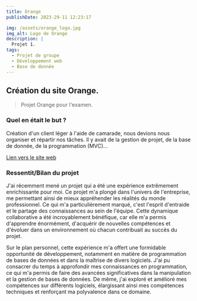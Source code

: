 ```yaml
---
title: Orange
publishDate: 2023-29-11 12:23:17

img: /assets/orange_logo.jpg 
img_alt: Logo de Orange
description: |
  Projet 1.
tags:
  - Projet de groupe
  - Développement web
  - Base de donnée
---
```


## Création du site Orange.

> Projet Orange pour l'examen.

### Quel en était le but ?

Création d'un client léger à l'aide de camarade, nous devions nous organiser et répartir nos tâches. Il y avait de la gestion de projet, de la base de donnée, de la programmation (MVC)...


<!-- <div>
    <iframe src="/pdf/projet.pdf" width="100%" height="500px"></iframe>
</div> -->

<div><a href="http://localhost/MVC_Orange/vue/accueil/">Lien vers le site web</a></div>

### Ressentit/Bilan du projet

J'ai récemment mené un projet qui a été une expérience extrêmement enrichissante pour moi. Ce projet m'a plongé dans l'univers de l'entreprise, me permettant ainsi de mieux appréhender les réalités du monde professionnel. Ce qui m'a particulièrement marqué, c'est l'esprit d'entraide et le partage des connaissances au sein de l'équipe. Cette dynamique collaborative a été incroyablement bénéfique, car elle m'a permis d'apprendre énormément, d'acquérir de nouvelles compétences et d'évoluer dans un environnement où chacun contribuait au succès du projet.

Sur le plan personnel, cette expérience m'a offert une formidable opportunité de développement, notamment en matière de programmation de bases de données et dans la maîtrise de divers logiciels. J'ai pu consacrer du temps à approfondir mes connaissances en programmation, ce qui m'a permis de faire des avancées significatives dans la manipulation et la gestion de bases de données. De même, j'ai exploré et amélioré mes compétences sur différents logiciels, élargissant ainsi mes compétences techniques et renforçant ma polyvalence dans ce domaine.



